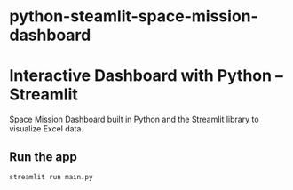# python-steamlit-space-mission-dashboard

# Interactive Dashboard with Python – Streamlit

Space Mission Dashboard built in Python and the Streamlit library to visualize Excel data.

## Run the app
```Terminal
streamlit run main.py
